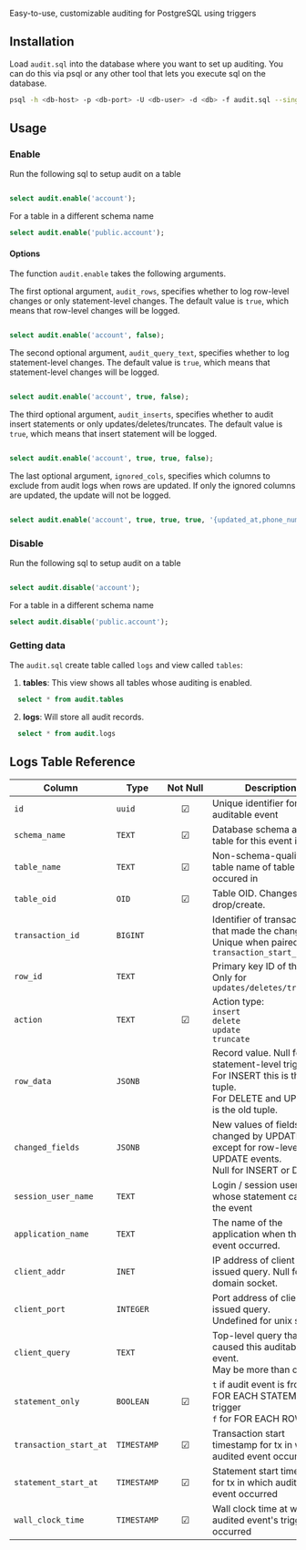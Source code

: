 Easy-to-use, customizable auditing for PostgreSQL using triggers

## Installation

Load `audit.sql` into the database where you want to set up auditing. You can do this via psql or any other tool that lets you execute sql on the database.

```bash
psql -h <db-host> -p <db-port> -U <db-user> -d <db> -f audit.sql --single-transaction
```

## Usage

### Enable

Run the following sql to setup audit on a table

```sql

select audit.enable('account');

```

For a table in a different schema name

```sql
select audit.enable('public.account');
```

#### Options

The function `audit.enable` takes the following arguments.

The first optional argument, `audit_rows`, specifies whether to log row-level changes or only statement-level changes. The default value is `true`, which means that row-level changes will be logged.

```sql

select audit.enable('account', false);

```

The second optional argument, `audit_query_text`, specifies whether to log statement-level changes. The default value is `true`, which means that statement-level changes will be logged.

```sql

select audit.enable('account', true, false);

```

The third optional argument, `audit_inserts`, specifies whether to audit insert statements or only updates/deletes/truncates. The default value is `true`, which means that insert statement will be logged.


```sql

select audit.enable('account', true, true, false);

```

The last optional argument, `ignored_cols`, specifies which columns to exclude from audit logs when rows are updated. If only the ignored columns are updated, the update will not be logged.

```sql

select audit.enable('account', true, true, true, '{updated_at,phone_number}');

```

### Disable

Run the following sql to setup audit on a table

```sql

select audit.disable('account');

```

For a table in a different schema name

```sql
select audit.disable('public.account');
```

### Getting data

The `audit.sql` create table called `logs` and view called `tables`:

1. **tables**: This view shows all tables whose auditing is enabled.
  ```sql
    select * from audit.tables
  ```

2. **logs**: Will store all audit records.
  ```sql
    select * from audit.logs
  ```

## Logs Table Reference

Column | Type | Not&nbsp;Null | Description
--- | --- | :---: | ---
`id` | `uuid` | &#x2611;  | Unique identifier for each auditable event
`schema_name` | `TEXT` | &#x2611;  | Database schema audited table for this event is in
`table_name` | `TEXT` | &#x2611;  | Non-schema-qualified table name of table event occured in
`table_oid` | `OID` | &#x2611;  | Table OID. Changes with drop/create.
`transaction_id` | `BIGINT` || Identifier of transaction that made the change. <br />Unique when paired with `transaction_start_at.`
`row_id` | `TEXT` || Primary key ID of the row. Only for `updates/deletes/truncates`
`action` | `TEXT` | &#x2611;  | Action type: <br /> `insert` <br /> `delete` <br /> `update` <br/> `truncate`
`row_data` | `JSONB` | | Record value. Null for statement-level trigger.<br />For INSERT this is the new tuple.<br /> For DELETE and UPDATE it is the old tuple.
`changed_fields` | `JSONB` | | New values of fields changed by UPDATE. Null except for row-level UPDATE events. <br /> Null for INSERT or DELETE.
`session_user_name` | `TEXT` || Login / session user whose statement caused the event
`application_name` | `TEXT` | | The name of the application when this event occurred.
`client_addr` | `INET` | | IP address of client that issued query. Null for unix domain socket.
`client_port` | `INTEGER` | | Port address of client that issued query. <br />Undefined for unix socket.
`client_query` | `TEXT` | | Top-level query that caused this auditable event. <br />May be more than one.
`statement_only` | `BOOLEAN` | &#x2611;  | `t` if audit event is from an FOR EACH STATEMENT trigger <br /> `f` for FOR EACH ROW
`transaction_start_at` | `TIMESTAMP` | &#x2611; | Transaction start timestamp for tx in which audited event occurred
`statement_start_at` | `TIMESTAMP` | &#x2611; | Statement start timestamp for tx in which audited event occurred
`wall_clock_time` | `TIMESTAMP` | &#x2611; | Wall clock time at which audited event's trigger call occurred

